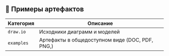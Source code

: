 ## 🧩 Примеры артефактов

| Категория      | Описание                                  |
|----------------|--------------------------------------------|
| `draw.io`      | Исходники диаграмм и моделей               |
| `examples`     | Артефакты в общедоступном виде (DOC, PDF, PNG,) |


